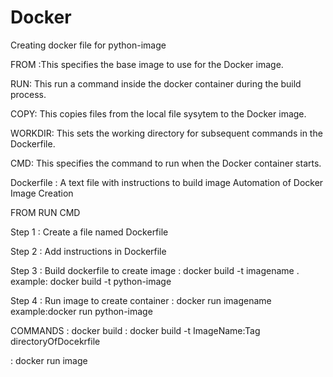 # Docker

Creating docker file for python-image

FROM :This specifies the base image to use for the Docker image.

RUN: This run a command inside the docker container during the build process.

COPY: This copies files from the local file sysytem to the Docker image.

WORKDIR: This sets the working directory for subsequent commands in the Dockerfile.

CMD: This specifies the command to run when the Docker container starts.


Dockerfile : 
A text file with instructions to build image
Automation of Docker Image Creation

FROM
RUN
CMD

Step 1 : Create a file named Dockerfile

Step 2 : Add instructions in Dockerfile

Step 3 : Build dockerfile to create image : docker build -t imagename .
example:  docker build -t python-image

Step 4 : Run image to create container : docker run imagename 
example:docker run python-image

COMMANDS
: docker build 
: docker build -t ImageName:Tag directoryOfDocekrfile

: docker run image